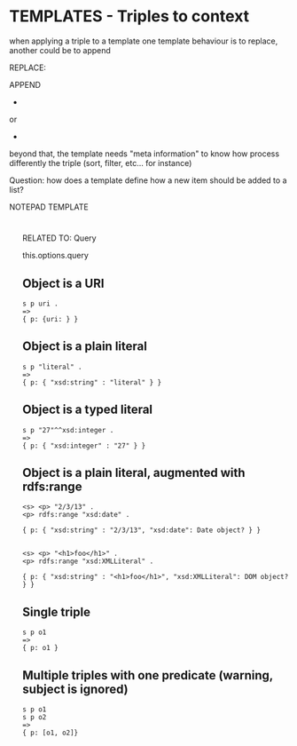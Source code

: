 TEMPLATES - Triples to context
==============================

when applying a triple to a template
one template behaviour is to replace, another could be to append

REPLACE:
	<div rel="rdfs:label">

APPEND
	<ul subprop="rdfs:member">
		<li>
	</ul>
or
	<ul>
		<li rel="rdfs:member">
	</ul>

beyond that, the template needs "meta information" to know how process differently the triple (sort, filter, etc... for instance)

Question: how does a template define how a new item should be added to a list?

NOTEPAD TEMPLATE
<div>
	<h1 rel="rdfs:label"></h1>
	<ul class="notepadContainer">




RELATED TO:  Query

this.options.query





Object is a URI
---------------
	s p uri .  
	=>
	{ p: {uri: } }


Object is a plain literal
-------------------------
	s p "literal" . 
	=>
	{ p: { "xsd:string" : "literal" } }

Object is a typed literal
-------------------------
	s p "27"^^xsd:integer . 
	=>
	{ p: { "xsd:integer" : "27" } }


Object is a plain literal, augmented with rdfs:range
----------------------------------------------------

	<s> <p> "2/3/13" .
	<p> rdfs:range "xsd:date" .

	{ p: { "xsd:string" : "2/3/13", "xsd:date": Date object? } }


	<s> <p> "<h1>foo</h1>" .
	<p> rdfs:range "xsd:XMLLiteral" .

	{ p: { "xsd:string" : "<h1>foo</h1>", "xsd:XMLLiteral": DOM object? } }

Single triple
-------------

	s p o1
	=>
	{ p: o1 }


Multiple triples with one predicate (warning, subject is ignored)
-----------------------------------------------------------------

	s p o1
	s p o2
	=>
	{ p: [o1, o2]}
